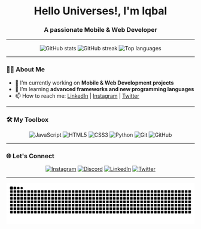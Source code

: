 <h1 align="center">Hello Universes!, I'm Iqbal </h1>
<h3 align="center">A passionate Mobile & Web Developer </h3>

---

<div align="center">
  <img src="https://github-readme-stats.vercel.app/api?username=Iqbaw&show_icons=true&count_private=true&theme=radical" height="180" alt="GitHub stats"/>
  <img src="https://streak-stats.demolab.com?user=Iqbaw&theme=radical&hide_border=true" height="180" alt="GitHub streak"/>
  <img src="https://github-readme-stats.vercel.app/api/top-langs?username=Iqbaw&layout=compact&langs_count=8&theme=radical&hide_border=true" height="180" alt="Top languages"/>
</div>

---

### 👨‍💻 About Me
- 🔭 I’m currently working on **Mobile & Web Development projects**
- 🌱 I’m learning **advanced frameworks and new programming languages**
- 📫 How to reach me: [LinkedIn](https://linkedin.com/in/iqbalalbatmi) | [Instagram](https://instagram.com/ibbat.alqalmi) | [Twitter](https://twitter.com/albatmee)

---

### 🛠️ My Toolbox
<div align="center">
  <img src="https://cdn.jsdelivr.net/gh/devicons/devicon/icons/javascript/javascript-original.svg" height="40" alt="JavaScript"/>
  <img src="https://cdn.jsdelivr.net/gh/devicons/devicon/icons/html5/html5-original.svg" height="40" alt="HTML5"/>
  <img src="https://cdn.jsdelivr.net/gh/devicons/devicon/icons/css3/css3-original.svg" height="40" alt="CSS3"/>
  <img src="https://cdn.jsdelivr.net/gh/devicons/devicon/icons/python/python-original.svg" height="40" alt="Python"/>
  <img src="https://cdn.jsdelivr.net/gh/devicons/devicon/icons/git/git-original.svg" height="40" alt="Git"/>
  <img src="https://cdn.jsdelivr.net/gh/devicons/devicon/icons/github/github-original.svg" height="40" alt="GitHub"/>
</div>

---

### 🌐 Let's Connect
<div align="center">
  <a href="https://instagram.com/ibbat.alqalmi"><img src="https://img.shields.io/badge/Instagram-E4405F?style=for-the-badge&logo=instagram&logoColor=white" alt="Instagram"/></a>
  <a href="https://discordapp.com/users/elbatmee"><img src="https://img.shields.io/badge/Discord-7289DA?style=for-the-badge&logo=discord&logoColor=white" alt="Discord"/></a>
  <a href="https://linkedin.com/in/iqbalalbatmi"><img src="https://img.shields.io/badge/LinkedIn-0077B5?style=for-the-badge&logo=linkedin&logoColor=white" alt="LinkedIn"/></a>
  <a href="https://twitter.com/albatmee"><img src="https://img.shields.io/badge/Twitter-1DA1F2?style=for-the-badge&logo=twitter&logoColor=white" alt="Twitter"/></a>
</div>

---

![Snake animation](https://raw.githubusercontent.com/apocalcrk/apocalcrk/output/snake.svg)
